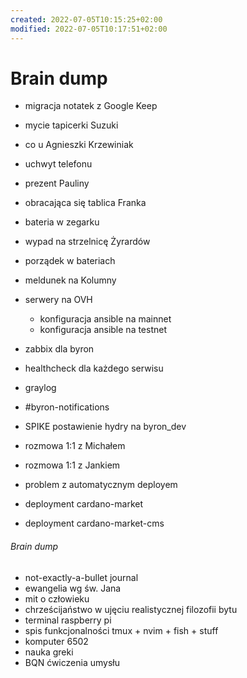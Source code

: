 ```yaml
---
created: 2022-07-05T10:15:25+02:00
modified: 2022-07-05T10:17:51+02:00
---
```


# Brain dump

- migracja notatek z Google Keep
- mycie tapicerki Suzuki
- co u Agnieszki Krzewiniak
- uchwyt telefonu
- prezent Pauliny
- obracająca się tablica Franka
- bateria w zegarku
- wypad na strzelnicę Żyrardów
- porządek w bateriach
- meldunek na Kolumny

- serwery na OVH
  - konfiguracja ansible na mainnet
  - konfiguracja ansible na testnet
- zabbix dla byron
- healthcheck dla każdego serwisu
- graylog
- #byron-notifications
- SPIKE postawienie hydry na byron_dev
- rozmowa 1:1 z Michałem
- rozmowa 1:1 z Jankiem
- problem z automatycznym deployem
- deployment cardano-market
- deployment cardano-market-cms

###### Brain dump
- not-exactly-a-bullet journal
- ewangelia wg św. Jana
- mit o człowieku
- chrześcijaństwo w ujęciu realistycznej filozofii bytu
- terminal raspberry pi
- spis funkcjonalności tmux + nvim + fish + stuff
- komputer 6502
- nauka greki
- BQN ćwiczenia umysłu

